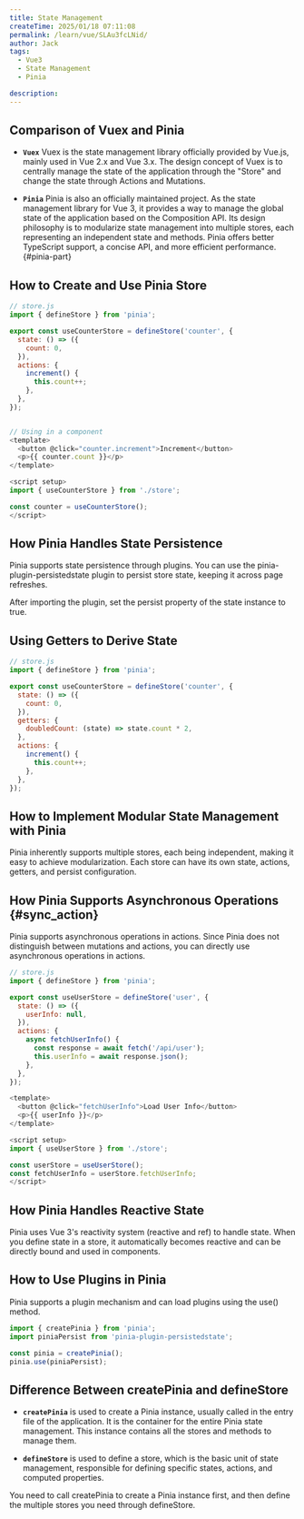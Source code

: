 ```yaml
---
title: State Management
createTime: 2025/01/18 07:11:08
permalink: /learn/vue/SLAu3fcLNid/
author: Jack
tags:
  - Vue3
  - State Management
  - Pinia

description: 
---
```


## Comparison of Vuex and Pinia

- **`Vuex`** Vuex is the state management library officially provided by Vue.js, mainly used in Vue 2.x and Vue 3.x. The design concept of Vuex is to centrally manage the state of the application through the "Store" and change the state through Actions and Mutations.

- **`Pinia`** Pinia is also an officially maintained project. As the state management library for Vue 3, it provides a way to manage the global state of the application based on the Composition API. Its design philosophy is to modularize state management into multiple stores, each representing an independent state and methods. Pinia offers better TypeScript support, a concise API, and more efficient performance. {#pinia-part}

## How to Create and Use Pinia Store
```JavaScript
// store.js
import { defineStore } from 'pinia';

export const useCounterStore = defineStore('counter', {
  state: () => ({
    count: 0,
  }),
  actions: {
    increment() {
      this.count++;
    },
  },
});


// Using in a component
<template>
  <button @click="counter.increment">Increment</button>
  <p>{{ counter.count }}</p>
</template>

<script setup>
import { useCounterStore } from './store';

const counter = useCounterStore();
</script>
```

## How Pinia Handles State Persistence

Pinia supports state persistence through plugins. You can use the pinia-plugin-persistedstate plugin to persist store state, keeping it across page refreshes.

After importing the plugin, set the persist property of the state instance to true.

## Using Getters to Derive State
```JavaScript
// store.js
import { defineStore } from 'pinia';

export const useCounterStore = defineStore('counter', {
  state: () => ({
    count: 0,
  }),
  getters: {
    doubledCount: (state) => state.count * 2,
  },
  actions: {
    increment() {
      this.count++;
    },
  },
});
```

## How to Implement Modular State Management with Pinia

Pinia inherently supports multiple stores, each being independent, making it easy to achieve modularization. Each store can have its own state, actions, getters, and persist configuration.

## How Pinia Supports Asynchronous Operations {#sync_action}

Pinia supports asynchronous operations in actions. Since Pinia does not distinguish between mutations and actions, you can directly use asynchronous operations in actions.
```JavaScript
// store.js
import { defineStore } from 'pinia';

export const useUserStore = defineStore('user', {
  state: () => ({
    userInfo: null,
  }),
  actions: {
    async fetchUserInfo() {
      const response = await fetch('/api/user');
      this.userInfo = await response.json();
    },
  },
});

<template>
  <button @click="fetchUserInfo">Load User Info</button>
  <p>{{ userInfo }}</p>
</template>

<script setup>
import { useUserStore } from './store';

const userStore = useUserStore();
const fetchUserInfo = userStore.fetchUserInfo;
</script>
```

## How Pinia Handles Reactive State

Pinia uses Vue 3's reactivity system (reactive and ref) to handle state. When you define state in a store, it automatically becomes reactive and can be directly bound and used in components.

## How to Use Plugins in Pinia

Pinia supports a plugin mechanism and can load plugins using the use() method.
```JavaScript
import { createPinia } from 'pinia';
import piniaPersist from 'pinia-plugin-persistedstate';

const pinia = createPinia();
pinia.use(piniaPersist);
```

## Difference Between createPinia and defineStore

- **`createPinia`** is used to create a Pinia instance, usually called in the entry file of the application. It is the container for the entire Pinia state management. This instance contains all the stores and methods to manage them.
  
- **`defineStore`** is used to define a store, which is the basic unit of state management, responsible for defining specific states, actions, and computed properties.

You need to call createPinia to create a Pinia instance first, and then define the multiple stores you need through defineStore.
